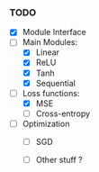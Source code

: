 ### TODO

- [x] Module Interface
- [ ] Main Modules:
    - [x] Linear
    - [x] ReLU
    - [x] Tanh
    - [x] Sequential
- [ ] Loss functions:
    - [x] MSE
    - [ ] Cross-entropy
- [ ] Optimization
    - [ ] SGD
    - [ ] Other stuff ?

